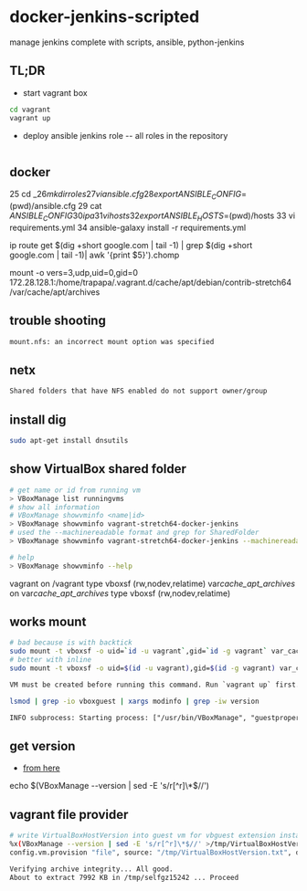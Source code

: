 # docker-jenkins-scripted

manage jenkins complete with scripts, ansible, python-jenkins

## TL;DR

- start vagrant box

```bash
cd vagrant
vagrant up
```

- deploy ansible jenkins role
  -- all roles in the repository

```bash

```

## docker

25 cd $\_
26 mkdir roles
27 vi ansible.cfg
28 export ANSIBLE_CONFIG=$(pwd)/ansible.cfg
29 cat $ANSIBLE_CONFIG
30 ip a
31 vi hosts
32 export ANSIBLE_HOSTS=$(pwd)/hosts
33 vi requirements.yml
34 ansible-galaxy install -r requirements.yml

ip route get $(dig +short google.com | tail -1) | grep $(dig +short google.com | tail -1)| awk '{print $5}').chomp

mount -o vers=3,udp,uid=0,gid=0 172.28.128.1:/home/trapapa/.vagrant.d/cache/apt/debian/contrib-stretch64 /var/cache/apt/archives

## trouble shooting

```txt
mount.nfs: an incorrect mount option was specified
```

## netx

```txt
Shared folders that have NFS enabled do not support owner/group
```

## install dig

```bash
sudo apt-get install dnsutils
```

## show VirtualBox shared folder

```bash
# get name or id from running vm
> VBoxManage list runningvms
# show all information
# VBoxManage showvminfo <name|id>
> VBoxManage showvminfo vagrant-stretch64-docker-jenkins
# used the --machinereadable format and grep for SharedFolder
> VBoxManage showvminfo vagrant-stretch64-docker-jenkins --machinereadable |grep SharedFolder

# help
> VBoxManage showvminfo --help
```

vagrant on /vagrant type vboxsf (rw,nodev,relatime)
var*cache_apt_archives* on var*cache_apt_archives* type vboxsf (rw,nodev,relatime)

## works mount

```bash
# bad because is with backtick
sudo mount -t vboxsf -o uid=`id -u vagrant`,gid=`id -g vagrant` var_cache_apt_archives_ /var/cache/apt/archives
# better with inline
sudo mount -t vboxsf -o uid=$(id -u vagrant),gid=$(id -g vagrant) var_cache_apt_archives_ /var/cache/apt/archives
```

```txt
VM must be created before running this command. Run `vagrant up` first.
```

```bash
lsmod | grep -io vboxguest | xargs modinfo | grep -iw version
```

```txt
INFO subprocess: Starting process: ["/usr/bin/VBoxManage", "guestproperty", "get", "d1f61fa9-b925-4086-a638-de57639cccc5", "/VirtualBox/GuestAdd/Version"]
```

## get version

- [from here](https://stackoverflow.com/questions/19807888/cut-the-first-and-the-last-part-of-a-string-in-bash)

echo $(VBoxManage --version | sed -E 's/r[^r]\*$//')

## vagrant file provider

```bash
# write VirtualBoxHostVersion into guest vm for vbguest extension installation
%x(VBoxManage --version | sed -E 's/r[^r]\*$//' >/tmp/VirtualBoxHostVersion.txt)
config.vm.provision "file", source: "/tmp/VirtualBoxHostVersion.txt", destination: "/VirtualBoxHostVersion.txt"
```

```txt
Verifying archive integrity... All good.
About to extract 7992 KB in /tmp/selfgz15242 ... Proceed
```
